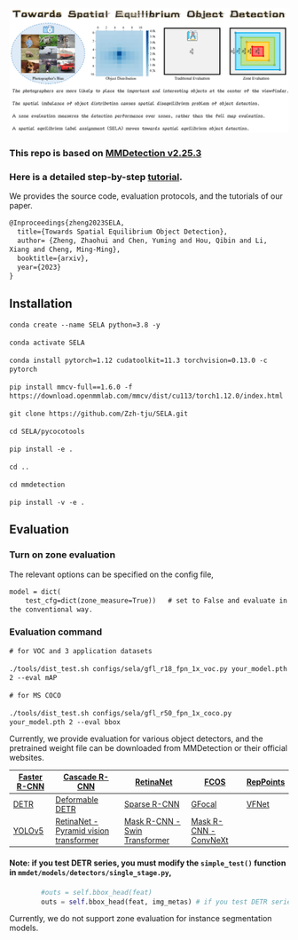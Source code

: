 <img src="flyleaf.png"/>

### This repo is based on [MMDetection v2.25.3](https://github.com/open-mmlab/mmdetection) 

### Here is a detailed step-by-step [tutorial](https://github.com/Zzh-tju/SELA/blob/main/tutorial.md).

We provides the source code, evaluation protocols, and the tutorials of our paper.

```
@Inproceedings{zheng2023SELA,
  title={Towards Spatial Equilibrium Object Detection},
  author= {Zheng, Zhaohui and Chen, Yuming and Hou, Qibin and Li, Xiang and Cheng, Ming-Ming},
  booktitle={arxiv},
  year={2023}
}
```


## Installation

```
conda create --name SELA python=3.8 -y

conda activate SELA

conda install pytorch=1.12 cudatoolkit=11.3 torchvision=0.13.0 -c pytorch

pip install mmcv-full==1.6.0 -f https://download.openmmlab.com/mmcv/dist/cu113/torch1.12.0/index.html

git clone https://github.com/Zzh-tju/SELA.git

cd SELA/pycocotools

pip install -e .

cd ..

cd mmdetection

pip install -v -e .
```

## Evaluation

### Turn on zone evaluation

The relevant options can be specified on the config file,

```
model = dict(
    test_cfg=dict(zone_measure=True))   # set to False and evaluate in the conventional way.
```

### Evaluation command

```
# for VOC and 3 application datasets

./tools/dist_test.sh configs/sela/gfl_r18_fpn_1x_voc.py your_model.pth 2 --eval mAP

# for MS COCO

./tools/dist_test.sh configs/sela/gfl_r50_fpn_1x_coco.py your_model.pth 2 --eval bbox
```

Currently, we provide evaluation for various object detectors, and the pretrained weight file can be downloaded from MMDetection or their official websites.

<div align="center">
  
|[Faster R-CNN](https://github.com/open-mmlab/mmdetection/tree/master/configs/faster_rcnn)|[Cascade R-CNN](https://github.com/open-mmlab/mmdetection/tree/master/configs/cascade_rcnn)|[RetinaNet](https://github.com/open-mmlab/mmdetection/tree/master/configs/retinanet)|[FCOS](https://github.com/open-mmlab/mmdetection/tree/master/configs/fcos)|[RepPoints](https://github.com/open-mmlab/mmdetection/tree/master/configs/reppoints)|
|-------|-------|-------|-------|-------|
|[DETR](https://github.com/open-mmlab/mmdetection/tree/master/configs/detr)|[Deformable DETR](https://github.com/open-mmlab/mmdetection/tree/master/configs/deformable_detr)|[Sparse R-CNN](https://github.com/open-mmlab/mmdetection/tree/master/configs/sparse_rcnn)|[GFocal](https://github.com/open-mmlab/mmdetection/tree/master/configs/gfl)|[VFNet](https://github.com/open-mmlab/mmdetection/tree/master/configs/vfnet)|
|[YOLOv5](https://github.com/ultralytics/yolov5)|[RetinaNet - Pyramid vision transformer](https://github.com/open-mmlab/mmdetection/tree/master/configs/pvt)|[Mask R-CNN - Swin Transformer](https://github.com/open-mmlab/mmdetection/tree/master/configs/swin)|[Mask R-CNN - ConvNeXt](https://github.com/open-mmlab/mmdetection/tree/master/configs/convnext)| |
  
</div>

#### Note: if you test DETR series, you must modify the `simple_test()` function in `mmdet/models/detectors/single_stage.py`,

```python
        #outs = self.bbox_head(feat)
        outs = self.bbox_head(feat, img_metas) # if you test DETR series
```

Currently, we do not support zone evaluation for instance segmentation models.

